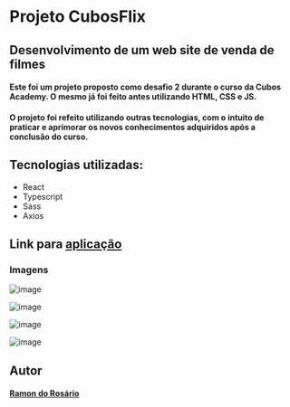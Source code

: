 # Projeto CubosFlix

## Desenvolvimento de um web site de venda de filmes
#### Este foi um projeto proposto como desafio 2 durante o curso da Cubos Academy. O mesmo já foi feito antes utilizando HTML, CSS e JS. 
#### O projeto foi refeito utilizando outras tecnologias, com o intuito de praticar e aprimorar os novos conhecimentos adquiridos após a conclusão do curso.

## Tecnologias utilizadas:
- React
- Typescript
- Sass
- Axios

## Link para [aplicação](https://cubosflix-remaking.netlify.app/)
### Imagens
![image](https://user-images.githubusercontent.com/69545760/118425413-8d344380-b69f-11eb-9851-24089ece4440.png)

![image](https://user-images.githubusercontent.com/69545760/118425542-c4a2f000-b69f-11eb-8bff-328b308f2c19.png)

![image](https://user-images.githubusercontent.com/69545760/118425564-cf5d8500-b69f-11eb-83ff-db620b3bdcd2.png)

![image](https://user-images.githubusercontent.com/69545760/118425603-e4d2af00-b69f-11eb-8b82-d1b154e3b219.png)



## Autor
#### [Ramon do Rosário](https://github.com/ramondorosario)
